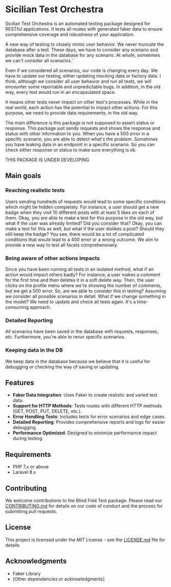 # Sicilian Test Orchestra

Sicilian Test Orchestra is an automated testing package designed for RESTful applications. It tests all routes with
generated faker data to ensure comprehensive coverage and robustness of your application.

A new way of testing to closely mimic user behavior. We never truncate the database after a test. These days, we have to
consider any scenario and provide mock data in the database for any scenario. At whole, sometimes we can't consider all
scenarios.``

Even if we considered all scenarios, our code is changing every day. We have to update our testing, either updating
mocking data or factory data. I think, although we consider all user behavior and run all tests, we will encounter some
reportable and unpredictable bugs. In addition, in the old way, every test would run in an encapsulated space.

It means other tests never impact on other test's processes. While in the real world, each action has the potential to
impact other actions. For this purpose, we need to provide data requirements, in the old way.

The main difference is this package is not supposed to assert status or response. This package just sends requests and
shows the response and status with other information to you. When you have a 500 error in a specific scenario, you are
able to detect what's the problem. Sometimes you have leaking data in an endpoint in a specific scenario. So you can
check either response or status to make sure everything is ok.

THIS PACKAGE IS UNDER DEVELOPING

## Main goals

### Reaching realistic tests

Users sending hundreds of requests would lead to some specific conditions which might be hidden completely. For
instance, a user should get a new badge when they visit 10 different posts with at least 5 likes on each of them. Okay,
you are able to make a test for this purpose in the old way, but what if the user was already limited? Did you consider
that? Okay, you can make a test for this as well, but what if the user dislikes a post? Should they still keep the
badge? You see, there would be a lot of complicated conditions that would lead to a 400 error or a wrong outcome. We aim
to provide a new way to test all facets comprehensively.

### Being aware of other actions impacts

Since you have been running all tests in an isolated method, what if an action would impact others badly? For instance,
a user makes a comment for the first time and then deletes it in a soft delete way. Then, the user clicks on the profile
menu where we're showing the number of comments, but we get a 500 error. So, are we able to consider this in testing?
Assuming we consider all possible scenarios in detail. What if we change something in the model? We need to update and
check all tests again. It's a time-consuming approach.

### Detailed Reporting

All scenarios have been saved in the database with requests, responses, etc. Furthermore, you're able to rerun specific
scenarios.

### Keeping data in the DB

We keep data in the database because we believe that it is useful for debugging or checking the way of saving or
updating.

## Features

- **Faker Data Integration**: Uses Faker to create realistic and varied test data.
- **Support for HTTP Methods**: Tests routes with different HTTP methods (GET, POST, PUT, DELETE, etc.).
- **Error Handling Tests**: Includes tests for error scenarios and edge cases.
- **Detailed Reporting**: Provides comprehensive reports and logs for easier debugging.
- **Performance Optimized**: Designed to minimize performance impact during testing.

## Requirements

- PHP 7.x or above
- Laravel 8.x

## Contributing

We welcome contributions to the Blind Fold Test package. Please read our [CONTRIBUTING.md](CONTRIBUTING.md) for details
on our code of conduct and the process for submitting pull requests.

## License

This project is licensed under the MIT License - see the [LICENSE.md](LICENSE.md) file for details.

## Acknowledgments

- Faker Library
- [Other dependencies or acknowledgments]
